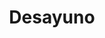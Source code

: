 ---
title: Desayuno
image: ../assets/assets/article-2.jpeg
precio: $3000
tags: ["post", "featured"] 
description: Se entrega envuelto con moño y tags con frases a eleccion, se pueden agregar mini globos con forma de corazon
---